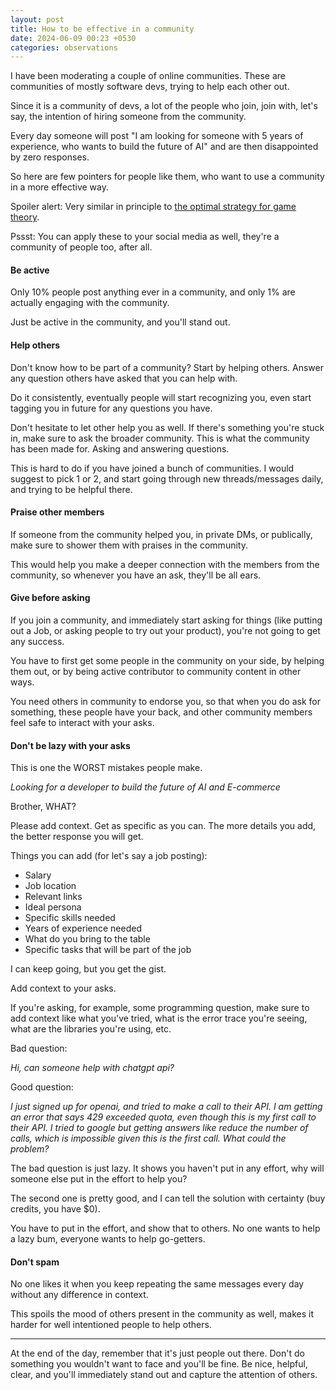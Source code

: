```yaml
---
layout: post
title: How to be effective in a community
date: 2024-06-09 00:23 +0530
categories: observations
---
```



I have been moderating a couple of online communities. These are communities of mostly software devs, trying to help each other out.

Since it is a community of devs, a lot of the people who join, join with, let's say, the intention of hiring someone from the community.

Every day someone will post "I am looking for someone with 5 years of experience, who wants to build the future of AI" and are then disappointed by zero responses.

So here are few pointers for people like them, who want to use a community in a more effective way.

Spoiler alert: Very similar in principle to [the optimal strategy for game theory](/nice-forgiving-clear-provokable).

Pssst: You can apply these to your social media as well, they're a community of people too, after all.

#### **Be active**

Only 10% people post anything ever in a community, and only 1% are actually engaging with the community.

Just be active in the community, and you'll stand out.

#### **Help others**

Don't know how to be part of a community? Start by helping others. Answer any question others have asked that you can help with.

Do it consistently, eventually people will start recognizing you, even start tagging you in future for any questions you have.

Don't hesitate to let other help you as well. If there's something you're stuck in, make sure to ask the broader community. This is what the community has been made for. Asking and answering questions.

This is hard to do if you have joined a bunch of communities. I would suggest to pick 1 or 2, and start going through new threads/messages daily, and trying to be helpful there.

#### **Praise other members**

If someone from the community helped you, in private DMs, or publically, make sure to shower them with praises in the community.

This would help you make a deeper connection with the members from the community, so whenever you have an ask, they'll be all ears.

#### **Give before asking**

If you join a community, and immediately start asking for things (like putting out a Job, or asking people to try out your product), you're not going to get any success.

You have to first get some people in the community on your side, by helping them out, or by being active contributor to community content in other ways.

You need others in community to endorse you, so that when you do ask for something, these people have your back, and other community members feel safe to interact with your asks.

#### **Don't be lazy with your asks**

This is one the WORST mistakes people make.

_Looking for a developer to build the future of AI and E-commerce_

Brother, WHAT?

Please add context. Get as specific as you can. The more details you add, the better response you will get.

Things you can add (for let's say a job posting):
* Salary
* Job location
* Relevant links
* Ideal persona
* Specific skills needed
* Years of experience needed
* What do you bring to the table
* Specific tasks that will be part of the job

I can keep going, but you get the gist.

Add context to your asks.

If you're asking, for example, some programming question, make sure to add context like what you've tried, what is the error trace you're seeing, what are the libraries you're using, etc.

Bad question:

_Hi, can someone help with chatgpt api?_

Good question:

_I just signed up for openai, and tried to make a call to their API. I am getting an error that says 429 exceeded quota, even though this is my first call to their API. I tried to google but getting answers like reduce the number of calls, which is impossible given this is the first call. What could the problem?_


The bad question is just lazy. It shows you haven't put in any effort, why will someone else put in the effort to help you?

The second one is pretty good, and I can tell the solution with certainty (buy credits, you have $0).

You have to put in the effort, and show that to others. No one wants to help a lazy bum, everyone wants to help go-getters.

#### **Don't spam**

No one likes it when you keep repeating the same messages every day without any difference in context.

This spoils the mood of others present in the community as well, makes it harder for well intentioned people to help others.


------

At the end of the day, remember that it's just people out there. Don't do something you wouldn't want to face and you'll be fine. Be nice, helpful, clear, and you'll immediately stand out and capture the attention of others.